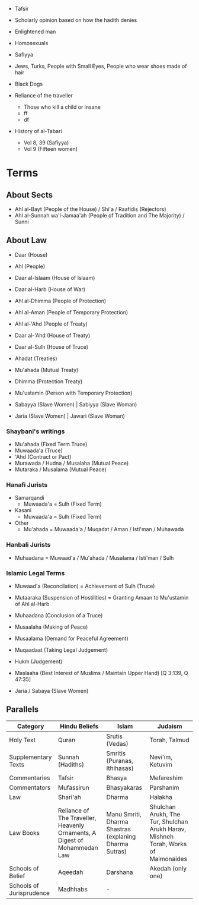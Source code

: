 

- Tafsir

- Scholarly opinion based on how the hadith denies

- Enlightened man
- Homosexuals

- Safiyya

- Jews, Turks, People with Small Eyes, People who wear shoes made of hair
- Black Dogs

- Reliance of the traveller
	- Those who kill a child or insane
	- ff
	- df

- History of al-Tabari
	- Vol 8, 39 (Safiyya)
	- Vol 9 (Fifteen women)
# Terms
## About Sects
- Ahl al-Bayt (People of the House) / Shi'a / Raafidis (Rejectors)
- Ahl al-Sunnah wa'l-Jamaa'ah (People of Tradition and The Majority) / Sunni
## About Law
- Daar (House)
- Ahl (People)

- Daar al-Islaam (House of Islaam) 
- Daar al-Harb (House of War)

- Ahl al-Dhimma (People of Protection)
- Ahl al-Aman (People of Temporary Protection)
- Ahl al-'Ahd (People of Treaty)
- Daar al-'Ahd (House of Treaty)
- Daar al-Sulh (House of Truce)

- Ahadat (Treaties)
- Mu'ahada (Mutual Treaty)
- Dhimma (Protection Treaty)
- Mu'ustamin (Person with Temporary Protection)

- Sabayya (Slave Women) | Sabiyya (Slave Woman)
- Jaria (Slave Women) | Jawari (Slave Woman)
### Shaybani's writings
- Mu'ahada (Fixed Term Truce)
- Muwaada'a (Truce)
- 'Ahd (Contract or Pact)
- Murawada / Hudna / Musalaha (Mutual Peace)
- Mutaraka / Musalama (Mutual Peace)
### Hanafi Jurists
- Samarqandi
	- Muwaada'a = Sulh (Fixed Term)
- Kasani
	- Muwaada'a = Sulh (Fixed Term)
- Other
	- Mu'ahada = Muwaada'a / Muqadat / Aman / Isti'man / Muhawada
### Hanbali Jurists
- Muhaadana = Muwaad'a / Mu'ahada / Musalama / Isti'man / Sulh
### Islamic Legal Terms
- Muwaad'a (Reconcilation) = Achievement of Sulh (Truce)
- Mutaaraka (Suspension of Hostilities) = Granting Amaan to Mu'ustamin of Ahl al-Harb
- Muhaadana (Conclusion of a Truce)
- Musaalaha (Making of Peace)
- Musaalama (Demand for Peaceful Agreement)
- Muqaadaat (Taking Legal Judgement)
- Hukm (Judgement)
- Maslaaha (Best Interest of Muslims / Maintain Upper Hand) \[Q 3:139, Q 47:35\]

- Jaria / Sabaya (Slave Women)

## Parallels
| Category                 | Hindu Beliefs                                                             | Islam                                                  | Judaism                                                                            |
| ------------------------ | ------------------------------------------------------------------------- | ------------------------------------------------------ | ---------------------------------------------------------------------------------- |
| Holy Text                | Quran                                                                     | Srutis (Vedas)                                         | Torah, Talmud                                                                      |
| Supplementary Texts      | Sunnah (Hadiths)                                                          | Smritis (Puranas, Ithihasas)                           | Nevi'im, Ketuvim                                                                   |
| Commentaries             | Tafsir                                                                    | Bhasya                                                 | Mefareshim                                                                         |
| Commentators             | Mufassirun                                                                | Bhasyakaras                                            | Parshanim                                                                          |
| Law                      | Shari'ah                                                                  | Dharma                                                 | Halakha                                                                            |
| Law Books                | Reliance of The Traveller, Heavenly Ornaments, A Digest of Mohammedan Law | Manu Smriti, Dharma Shastras (explaning Dharma Sutras) | Shulchan Arukh, The Tur, Shulchan Arukh Harav, Mishneh Torah, Works of Maimonaides |
| Schools of Belief        | Aqeedah                                                                   | Darshana                                               | Akedah (only one)                                                                  |
| Schools of Jurisprudence | Madhhabs                                                                  | -                                                      |                                                                                    |